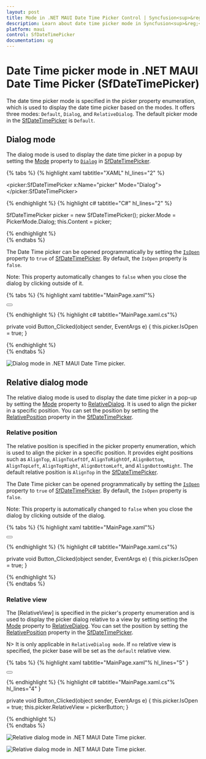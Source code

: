 ```yaml
---
layout: post
title: Mode in .NET MAUI Date Time Picker Control | Syncfusion<sup>&reg;</sup>
description: Learn about date time picker mode in Syncfusion<sup>&reg;</sup> .NET MAUI Date Time Picker (SfDateTimePicker) control and its basic features.
platform: maui
control: SfDateTimePicker
documentation: ug
---
```


# Date Time picker mode in .NET MAUI Date Time Picker (SfDateTimePicker)
The date time picker mode is specified in the picker property enumeration, which is used to display the date time picker based on the modes. It offers three modes: `Default`, `Dialog`, and `RelativeDialog`. The default picker mode in the [SfDateTimePicker](https://help.syncfusion.com/cr/maui/Syncfusion.Maui.Picker.SfDateTimePicker.html) is `Default`.


## Dialog mode

The dialog mode is used to display the date time picker in a popup by setting the [Mode](https://help.syncfusion.com/cr/maui/Syncfusion.Maui.Picker.PickerBase.html#Syncfusion_Maui_Picker_PickerBase_Mode) property to [`Dialog`](https://help.syncfusion.com/cr/maui/Syncfusion.Maui.Picker.PickerMode.html#Syncfusion_Maui_Picker_PickerMode_Dialog) in [SfDateTimePicker](https://help.syncfusion.com/cr/maui/Syncfusion.Maui.Picker.SfDateTimePicker.html).

{% tabs %}
{% highlight xaml tabtitle="XAML" hl_lines="2" %}

<picker:SfDateTimePicker x:Name="picker"
                         Mode="Dialog">
</picker:SfDateTimePicker>

{% endhighlight %}
{% highlight c# tabtitle="C#" hl_lines="2" %}

SfDateTimePicker picker = new SfDateTimePicker();
picker.Mode = PickerMode.Dialog;
this.Content = picker;

{% endhighlight %}  
{% endtabs %}

The Date Time picker can be opened programmatically by setting the [`IsOpen`](https://help.syncfusion.com/cr/maui/Syncfusion.Maui.Picker.PickerBase.html#Syncfusion_Maui_Picker_PickerBase_IsOpen) property to `true` of [SfDateTimePicker](https://help.syncfusion.com/cr/maui/Syncfusion.Maui.Picker.SfDateTimePicker.html). By default, the `IsOpen` property is `false`.

Note: This property automatically changes to `false` when you close the dialog by clicking outside of it.

{% tabs %}
{% highlight xaml tabtitle="MainPage.xaml"%}

<Grid>
    <picker:SfDateTimePicker x:Name="picker" 
                             Mode="Dialog">
    </picker:SfDateTimePicker>
    <Button Text="Open Date Time picker" 
            x:Name="pickerButton"
            Clicked="Button_Clicked"
            HorizontalOptions="Center"
            VerticalOptions="Center"
            HeightRequest="50" 
            WidthRequest="150">
    </Button>
</Grid>

{% endhighlight %}
{% highlight c# tabtitle="MainPage.xaml.cs"%}

private void Button_Clicked(object sender, EventArgs e)
{
    this.picker.IsOpen = true;
}

{% endhighlight %}  
{% endtabs %}

   ![Dialog mode in .NET MAUI Date Time picker.](images/date-time-picker-mode/maui-date-time-picker-dialog-mode.gif)

## Relative dialog mode

The relative dialog mode is used to display the date time picker in a pop-up by setting the [Mode](https://help.syncfusion.com/cr/maui/Syncfusion.Maui.Picker.PickerBase.html#Syncfusion_Maui_Picker_PickerBase_Mode) property to [RelativeDialog](https://help.syncfusion.com/cr/maui/Syncfusion.Maui.Picker.PickerMode.html#Syncfusion_Maui_Picker_PickerMode_RelativeDialog). It is used to align the picker in a specific position. You can set the position by setting the [RelativePosition](https://help.syncfusion.com/cr/maui/Syncfusion.Maui.Picker.PickerBase.html#Syncfusion_Maui_Picker_PickerBase_RelativePosition) property in the [SfDateTimePicker](https://help.syncfusion.com/cr/maui/Syncfusion.Maui.Picker.SfDateTimePicker.html).

### Relative position

The relative position is specified in the picker property enumeration, which is used to align the picker in a specific position. It provides eight positions such as `AlignTop`, `AlignToLeftOf`, `AlignToRightOf`, `AlignBottom`, `AlignTopLeft`, `AlignTopRight`, `AlignBottomLeft`, and `AlignBottomRight`. The default relative position is `AlignTop` in the [SfDateTimePicker](https://help.syncfusion.com/cr/maui/Syncfusion.Maui.Picker.SfDateTimePicker.html).


The Date Time picker can be opened programmatically by setting the [`IsOpen`](https://help.syncfusion.com/cr/maui/Syncfusion.Maui.Picker.PickerBase.html#Syncfusion_Maui_Picker_PickerBase_IsOpen) property to `true` of [SfDateTimePicker](https://help.syncfusion.com/cr/maui/Syncfusion.Maui.Picker.SfDateTimePicker.html). By default, the `IsOpen` property is `false`.

Note: This property is automatically changed to `false` when you close the dialog by clicking outside of the dialog.

{% tabs %}
{% highlight xaml tabtitle="MainPage.xaml"%}

<Grid>
    <picker:SfDateTimePicker x:Name="picker" 
                             Mode="RelativeDialog"
                             RelativePosition="AlignTopLeft">
    </picker:SfDateTimePicker>
    <Button Text="Open Date Time picker" 
            x:Name="pickerButton"
            Clicked="Button_Clicked"
            HorizontalOptions="Center"
            VerticalOptions="Center"
            HeightRequest="50" 
            WidthRequest="150">
    </Button>
</Grid>

{% endhighlight %}
{% highlight c# tabtitle="MainPage.xaml.cs"%}

private void Button_Clicked(object sender, EventArgs e)
{
    this.picker.IsOpen = true;
}

{% endhighlight %}  
{% endtabs %}

### Relative view

The [RelativeView] is specified in the picker's property enumeration and is used to display the picker dialog relative to a view by setting setting the [Mode](https://help.syncfusion.com/cr/maui/Syncfusion.Maui.Picker.PickerBase.html#Syncfusion_Maui_Picker_PickerBase_Mode) property to [RelativeDialog](https://help.syncfusion.com/cr/maui/Syncfusion.Maui.Picker.PickerMode.html#Syncfusion_Maui_Picker_PickerMode_RelativeDialog). You can set the position by setting the [RelativePosition](https://help.syncfusion.com/cr/maui/Syncfusion.Maui.Picker.PickerBase.html#Syncfusion_Maui_Picker_PickerBase_RelativePosition) property in the [SfDateTimePicker](https://help.syncfusion.com/cr/maui/Syncfusion.Maui.Picker.SfDateTimePicker.html).

N>
It is only applicable in `RelativeDialog mode`. If `no` relative view is specified, the picker base will be set as the `default` relative view.


{% tabs %}
{% highlight xaml tabtitle="MainPage.xaml"% hl_lines="5" }

<Grid>
    <picker:SfDateTimePicker x:Name="picker" 
                             Mode="RelativeDialog"
                             RelativePosition="AlignTopLeft"
                             RelativeView = "{x:Reference pickerButton}">
    </picker:SfDateTimePicker>
    <Button Text="Open Date Time picker" 
            x:Name="pickerButton"
            Clicked="Button_Clicked"
            HorizontalOptions="Center"
            VerticalOptions="Center"
            HeightRequest="50" 
            WidthRequest="150">
    </Button>
</Grid>

{% endhighlight %}
{% highlight c# tabtitle="MainPage.xaml.cs"% hl_lines="4" }

private void Button_Clicked(object sender, EventArgs e)
{
    this.picker.IsOpen = true;
    this.picker.RelativeView = pickerButton;
}

{% endhighlight %}  
{% endtabs %}


   ![Relative dialog mode in .NET MAUI Date Time picker.](images/date-time-picker-mode/maui-date-time-picker-relative-dialog-mode1.png)

   ![Relative dialog mode in .NET MAUI Date Time picker.](images/date-time-picker-mode/maui-date-time-picker-relative-dialog-mode2.png)
